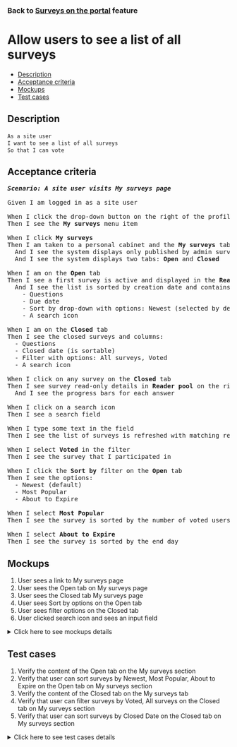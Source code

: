 ### Back to [Surveys on the portal](../../) feature

# Allow users to see a list of all surveys

- [Description](#description)
- [Acceptance criteria](#acceptance-criteria)
- [Mockups](#mockups)
- [Test cases](#test-cases)

## Description

    As a site user
    I want to see a list of all surveys
    So that I can vote

## Acceptance criteria

<pre>
<b><i>Scenario: A site user visits My surveys page</i></b>

Given I am logged in as a site user

When I click the drop-down button on the right of the profile picture
Then I see the <b>My surveys</b> menu item

When I click <b>My surveys</b>
Then I am taken to a personal cabinet and the <b>My surveys</b> tab is active
  And I see the system displays only published by admin surveys here
  And I see the system displays two tabs: <b>Open</b> and <b>Closed</b>

When I am on the <b>Open</b> tab
Then I see a first survey is active and displayed in the <b>Reader pool</b> on the right side
  And I see the list is sorted by creation date and contains columns:
    - Questions
    - Due date
    - Sort by drop-down with options: Newest (selected by default), Most Popular, About to Expire
    - A search icon

When I am on the <b>Closed</b> tab
Then I see the closed surveys and columns:
  - Questions
  - Closed date (is sortable)
  - Filter with options: All surveys, Voted
  - A search icon

When I click on any survey on the <b>Closed</b> tab
Then I see survey read-only details in <b>Reader pool</b> on the right side
  And I see the progress bars for each answer

When I click on a search icon
Then I see a search field

When I type some text in the field
Then I see the list of surveys is refreshed with matching results

When I select <b>Voted</b> in the filter
Then I see the survey that I participated in

When I click the <b>Sort by</b> filter on the <b>Open</b> tab
Then I see the options:
  - Newest (default)
  - Most Popular
  - About to Expire

When I select <b>Most Popular</b>
Then I see the survey is sorted by the number of voted users

When I select <b>About to Expire</b>
Then I see the survey is sorted by the end day
</pre>

## Mockups

1. User sees a link to My surveys page
2. User sees the Open tab on My surveys page
3. User sees the Closed tab My surveys page
4. User sees Sort by options on the Open tab
5. User sees filter options on the Closed tab
6. User clicked search icon and sees an input field

<details>
  <summary>Click here to see mockups details</summary>

**1. User sees a link to My surveys page:**

![User sees a link to My surveys page](/products/sport_news_portal/web_application_features/surveys/images/user_link_to_surveys_page.png)

**2. User sees the Open tab on My surveys page:**

![User sees the Open tab on My surveys page](/products/sport_news_portal/web_application_features/surveys/images/user_voting_form.png)

**3. User sees the Closed tab My surveys page:**

![User sees the Closed tab My surveys page](/products/sport_news_portal/web_application_features/surveys/images/user_closed_tab.png)

**4. User sees Sort by options on the Open tab:**

![User sees Sort by options on the Open tab](/products/sport_news_portal/web_application_features/surveys/images/user_sort_by_options.png)

**5. User sees filter options on the Closed tab:**

![User sees filter options on the Closed tab](/products/sport_news_portal/web_application_features/surveys/images/user_filter_options.png)

**6. User clicked search icon and sees an input field:**

![User clicked search icon and sees an input field](/products/sport_news_portal/web_application_features/surveys/images/user_search_field.png)

</details>

## Test cases

1. Verify the content of the Open tab on the My surveys section
2. Verify that user can sort surveys by Newest, Most Popular, About to Expire on the Open tab on My surveys section
3. Verify the content of the Closed tab on the My surveys tab
4. Verify that user can filter surveys by Voted, All surveys on the Closed tab on My surveys section
5. Verify that user can sort surveys by Closed Date on the Closed tab on My surveys section

<details>
  <summary>Click here to see test cases details</summary>

### **#1. Verify the content of the Open tab on the My surveys section**

|Preconditions|Steps|Expected result
--------------|-----|----------
|- Log in by user account|1) Click on the drop-down near the profile picture</br>2) Click on <b>My surveys</b> item</br>3) Examine the <b>Open</b> tab|2) Personal cabinet is opened on the <b>My surveys</b> page</br>3) Open tab is opened by default. The open tab consists of two columns: <b>Questions</b> and <b>Due Date</b>. The list contains all open surveys for the moment. Surveys are sorted from the newest to oldest|

### **#2. Verify that user can sort surveys by Newest, Most Popular, About to Expire on the Open tab on My surveys section**

|Preconditions|Steps|Expected result
--------------|-----|----------
|- Log in by user account</br>- User is on <b>My surveys</b> section -> <b>Open</b> tab|1) Click <b>Sort by</b> link</br>2) Click <b>Most popular</b></br>3) Click <b>Sort by</b> link</br>4) Click <b>About to Expire</b></br>5) Click <b>Sort by</b> link</br>6) Click <b>Newest</b></br>|2) Surveys are sorted according to the amount of users voted from the biggest number</br>4) Surveys are sorted according to the end date from the closest one</br>6) Surveys are sorted according to the date of creation from the newest one|

### **#3. Verify the content of the Closed tab on the My surveys tab**

|Preconditions|Steps|Expected result
--------------|-----|----------
|- Log in by user account</br>- User is on <b>My surveys</b> section -> <b>Closed</b> tab|1) Examine the <b>Closed</b> tab|1) Closed tab consists of two columns: Questions and Closed date. The list contains all closed surveys|

### **#4. Verify that user can filter surveys by Voted, All surveys on the Closed tab on My surveys section**

|Preconditions|Steps|Expected result
--------------|-----|----------
|- Log in by user account</br>- User is on <b>My surveys</b> section -> <b>Closed</b> tab|1) Click a filter icon</br>2) Click <b>Voted</b></br>3) Click a filter icon</br>4) Click <b>All surveys</b>|2) All surveys I have participated in are shown</br>4) All surveys are shown|

### **#5. Verify that user can sort surveys by Closed Date on the Closed tab on My surveys section**

|Preconditions|Steps|Expected result
--------------|-----|----------
|- Log in by user account</br>- User is on <b>My surveys</b> section -> <b>Closed</b> tab|1) Click <b>Closed date</b> sort icon</br>2) Click <b>Closed date</b> sort icon once more|1) Surveys are sorted from the oldest close date at the top</br>2) Surveys are sorted from the newest close date at the top|

</details>
